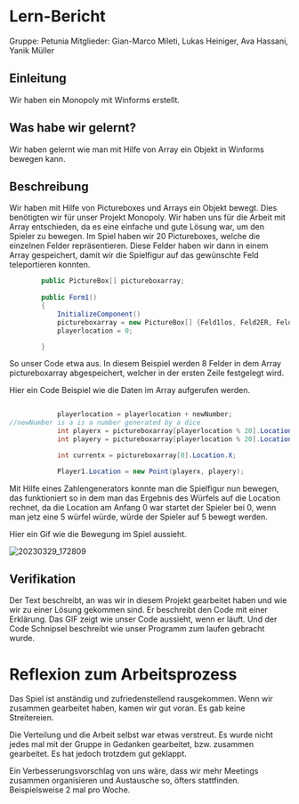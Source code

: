 # Lern-Bericht
Gruppe: Petunia
Mitglieder: Gian-Marco Mileti, Lukas Heiniger, Ava Hassani, Yanik Müller

## Einleitung

Wir haben ein Monopoly mit Winforms erstellt.

## Was habe wir gelernt?

Wir haben gelernt wie man mit Hilfe von Array ein Objekt in Winforms bewegen kann.

## Beschreibung

Wir haben mit Hilfe von Pictureboxes und Arrays ein Objekt bewegt. Dies benötigten wir für unser Projekt Monopoly. Wir haben uns für die Arbeit mit Array entschieden, da es eine einfache und gute Lösung war, um den Spieler zu bewegen. Im Spiel haben wir 20 Pictureboxes, welche die einzelnen Felder repräsentieren. Diese Felder haben wir dann in einem Array gespeichert, damit wir die Spielfigur auf das gewünschte Feld teleportieren konnten.

```C#
        public PictureBox[] pictureboxarray;
              
        public Form1()
        {
            InitializeComponent()
            pictureboxarray = new PictureBox[] {Feld1los, Feld2ER, Feld3, Feld4, Feld5, Feld6Gef, Feld7, Feld8};
            playerlocation = 0;

        }

```
So unser Code etwa aus. 
In diesem Beispiel werden 8 Felder in dem Array pictureboxarray abgespeichert, welcher in der ersten Zeile festgelegt wird.

Hier ein Code Beispiel wie die Daten im Array aufgerufen werden.

```C#

            playerlocation = playerlocation + newNumber;
//newNumber is a is a number generated by a dice
            int playerx = pictureboxarray[playerlocation % 20].Location.X;
            int playery = pictureboxarray[playerlocation % 20].Location.Y;

            int currentx = pictureboxarray[0].Location.X;

            Player1.Location = new Point(playerx, playery);


```
Mit Hilfe eines Zahlengenerators konnte man die Spielfigur nun bewegen, das funktioniert so in dem man das Ergebnis des Würfels auf die Location rechnet, da die Location am Anfang 0 war startet der Spieler bei 0, wenn man jetz eine 5 würfel würde, würde der Spieler auf 5 bewegt werden.

Hier ein Gif wie die Bewegung im Spiel aussieht.

![20230329_172809](https://user-images.githubusercontent.com/111046378/230322875-71933fcf-5a73-4b3c-bbdd-b756ec90761b.gif)


## Verifikation

Der Text beschreibt, an was wir in diesem Projekt gearbeitet haben und wie wir zu einer Lösung gekommen sind. Er beschreibt den Code mit einer Erklärung.
Das GIF zeigt wie unser Code aussieht, wenn er läuft.
Und der Code Schnipsel beschreibt wie unser Programm zum laufen gebracht wurde.

# Reflexion zum Arbeitsprozess

Das Spiel ist anständig und zufriedenstellend rausgekommen. Wenn wir zusammen gearbeitet haben, kamen wir gut voran. Es gab keine Streitereien.

Die Verteilung und die Arbeit selbst war etwas verstreut. Es wurde nicht jedes mal mit der Gruppe in Gedanken gearbeitet, bzw. zusammen gearbeitet. Es hat jedoch trotzdem gut geklappt.

Ein Verbesserungsvorschlag von uns wäre, dass wir mehr Meetings zusammen organisieren und Austausche so, öfters stattfinden. Beispielsweise 2 mal pro Woche.
